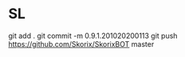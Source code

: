 # SL
git add .
git commit -m 0.9.1.201020200113
git push https://github.com/Skorix/SkorixBOT master
